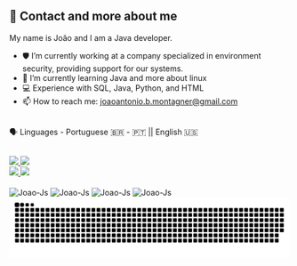 ## 👋 Contact and more about me

My name is João and I am a Java developer.

- 🛡️ I’m currently working at a company specialized in environment security, providing support for our systems.
- 🌱 I’m currently learning Java and more about linux
- 💻 Experience with SQL, Java, Python, and HTML
- 📫 How to reach me: joaoantonio.b.montagner@gmail.com


<br>
🗣️ Linguages
- Portuguese 🇧🇷 - 🇵🇹 || English 🇺🇸
<br>

 ##
<div>
  <a href="https://instagram.com/joao_antonio30/" target="_blank">
    <img src="https://img.shields.io/badge/-Instagram-%23E4405F?style=for-the-badge&logo=instagram&logoColor=white" target="_blank">
  </a>
  <a href="https://www.linkedin.com/in/joão-antônio-bittencourt-montagner-ba2060282/" target="_blank">
    <img src="https://img.shields.io/badge/-LinkedIn-%230077B5?style=for-the-badge&logo=linkedin&logoColor=white" target="_blank">
  </a>
</div>

<div>
  <a href="https://beacons.ai/joao-antonio-bittencourt-montagner">
    <img height="180em" src="https://github-readme-stats.vercel.app/api?username=joao-antonio-bittencourt-montagner&show_icons=true&theme=dracula&include_all_commits=true&count_private=true"/>
    <img height="180em" src="https://github-readme-stats.vercel.app/api/top-langs/?username=joao-antonio-bittencourt-montagner&layout=compact&langs_count=16&theme=dracula"/>
  </a>
</div>


<div style="display: inline_block"><br>
  <img align="center" alt="Joao-Js" height="30" width="40" src="https://cdn.jsdelivr.net/gh/devicons/devicon@latest/icons/java/java-plain.svg">    
  <img align="center" alt="Joao-Js" height="30" width="40" src="https://cdn.jsdelivr.net/gh/devicons/devicon@latest/icons/sqldeveloper/sqldeveloper-original.svg">
  <img align="center" alt="Joao-Js" height="30" width="40" src="https://cdn.jsdelivr.net/gh/devicons/devicon@latest/icons/linux/linux-original.svg">  
  <img align="center" alt="Joao-Js" height="30" width="40" src="https://cdn.jsdelivr.net/gh/devicons/devicon@latest/icons/firebird/firebird-original.svg"> 
</div>

<picture align="center">
  <source media="(prefers-color-scheme: dark)" srcset="https://raw.githubusercontent.com/mari4souza/mari4souza/output/github-contribution-grid-snake-dark.svg">
  <source media="(prefers-color-scheme: light)" srcset="https://raw.githubusercontent.com/mari4souza/mari4souza/output/github-contribution-grid-snake-dark.svg">
  <img align="center" alt="github contribution grid snake animation" src="https://raw.githubusercontent.com/mari4souza/mari4souza/output/github-contribution-grid-snake.svg">
</picture>

          
